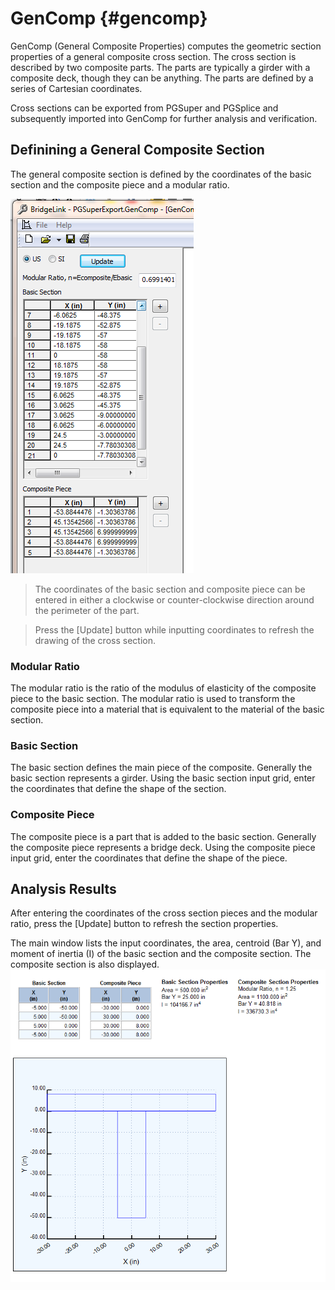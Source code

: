 GenComp {#gencomp}
=====================
GenComp (General Composite Properties) computes the geometric section properties of a general composite cross section. The cross section is described by two composite parts. The parts are typically a girder with a composite deck, though they can be anything. The parts are defined by a series of Cartesian coordinates. 

Cross sections can be exported from PGSuper and PGSplice and subsequently imported into GenComp for further analysis and verification.

## Definining a General Composite Section
The general composite section is defined by the coordinates of the basic section and the composite piece and a modular ratio.

![](input.png)

> The coordinates of the basic section and composite piece can be entered in either a clockwise or counter-clockwise direction around the perimeter of the part.

> Press the [Update] button while inputting coordinates to refresh the drawing of the cross section.

### Modular Ratio
The modular ratio is the ratio of the modulus of elasticity of the composite piece to the basic section. The modular ratio is used to transform the composite piece into a material that is equivalent to the material of the basic section.

### Basic Section
The basic section defines the main piece of the composite. Generally the basic section represents a girder. Using the basic section input grid, enter the coordinates that define the shape of the section.

### Composite Piece
The composite piece is a part that is added to the basic section. Generally the composite piece represents a bridge deck. Using the composite piece input grid, enter the coordinates that define the shape of the piece.

## Analysis Results
After entering the coordinates of the cross section pieces and the modular ratio, press the [Update] button to refresh the section properties.

The main window lists the input coordinates, the area, centroid (Bar Y), and moment of inertia (I) of the basic section and the composite section. The composite section is also displayed.
![](gencomp_results.png)
